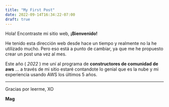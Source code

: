 ```yaml
---
title: "My First Post"
date: 2022-09-14T16:34:22-07:00
draft: true
---
```


Hola!
Encontraste mi sitio web, **¡Bienvenido!**

He tenido esta dirección web desde hace un tiempo y realmente no la he utilizado mucho. 
Pero eso está a punto de cambiar, ya que me he propuesto crear un post una vez al mes.

Este año ( *2022* ) me uní al programa de **constructores de comunidad de aws** … a través de mi sitio estaré contandote lo genial que es la nube y mi experiencia usando AWS los últimos 5 años.

------

Gracias por leerme, XO

**Mag**
